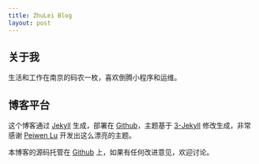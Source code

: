 ```yaml
---
title: ZhuLei Blog
layout: post
---
```


## 关于我

生活和工作在南京的码农一枚，喜欢倒腾小程序和运维。

## 博客平台

这个博客通过 [Jekyll](http://jekyllrb.com/) 生成，部署在 [Github](https://pages.github.com)，主题基于 [3-Jekyll](https://github.com/P233/3-Jekyll) 修改生成，非常感谢 [Peiwen Lu](https://github.com/P233) 开发出这么漂亮的主题。

本博客的源码托管在 [Github](https://github.com/zhuleichina/zhuleichina.github.io) 上，如果有任何改进意见，欢迎讨论。
